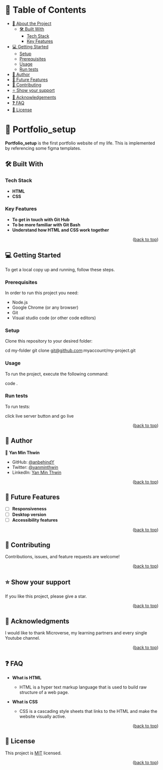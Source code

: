 <a name="readme-top"></a>

<!-- TABLE OF CONTENTS -->

# 📗 Table of Contents

- [📖 About the Project](#about-project)
  - [🛠 Built With](#built-with)
    - [Tech Stack](#tech-stack)
    - [Key Features](#key-features)
- [💻 Getting Started](#getting-started)
  - [Setup](#setup)
  - [Prerequisites](#prerequisites)
  - [Usage](#usage)
  - [Run tests](#run-tests)
- [👥 Author](#author)
- [🔭 Future Features](#future-features)
- [🤝 Contributing](#contributing)
- [⭐️ Show your support](#support)
- [🙏 Acknowledgements](#acknowledgements)
- [❓ FAQ ](#faq)
- [📝 License](#license)


<!-- PROJECT DESCRIPTION -->

# 📖 Portfolio_setup <a name="about-project"></a>

**Portfolio_setup** is the first portfolio website of my life.
This is implemented by referencing some figma templates.

## 🛠 Built With <a name="built-with"></a>

### Tech Stack <a name="tech-stack"></a>

- **HTML**
- **CSS**


<!-- Features -->

### Key Features <a name="key-features"></a>

- **To get in touch with Git Hub**
- **To be more familiar with Git Bash**
- **Understand how HTML and CSS work together**

<p align="right">(<a href="#readme-top">back to top</a>)</p>



<!-- GETTING STARTED -->

## 💻 Getting Started <a name="getting-started"></a>

To get a local copy up and running, follow these steps.

### Prerequisites

In order to run this project you need:

 - Node.js
 - Google Chrome (or any browser)
 - Git
 - Visual studio code (or other code editors)

### Setup

Clone this repository to your desired folder:

  cd my-folder
  git clone git@github.com:myaccount/my-project.git


### Usage

To run the project, execute the following command:

  code .



### Run tests

To run tests:
 
  click live server button and go live


<p align="right">(<a href="#readme-top">back to top</a>)</p>


<!-- AUTHORS -->

## 👥 Author <a name="author"></a>

👤 **Yan Min Thwin**

- GitHub: [@anbehindY](https://github.com/anbehindY)
- Twitter: [@yanminthwin](https://twitter.com/yanminthwin)
- LinkedIn: [Yan Min Thwin](https://www.linkedin.com/in/yan-min-thwin-192862215)

<p align="right">(<a href="#readme-top">back to top</a>)</p>


<!-- FUTURE FEATURES -->

## 🔭 Future Features <a name="future-features"></a>


- [ ] **Responsiveness**
- [ ] **Desktop version**
- [ ] **Accessibility features**

<p align="right">(<a href="#readme-top">back to top</a>)</p>


<!-- CONTRIBUTING -->

## 🤝 Contributing <a name="contributing"></a>

Contributions, issues, and feature requests are welcome!

<p align="right">(<a href="#readme-top">back to top</a>)</p>


<!-- SUPPORT -->

## ⭐️ Show your support <a name="support"></a>

If you like this project, please give a star.

<p align="right">(<a href="#readme-top">back to top</a>)</p>


<!-- ACKNOWLEDGEMENTS -->

## 🙏 Acknowledgments <a name="acknowledgements"></a>

I would like to thank Microverse, my learning partners and every single Youtube channel.

<p align="right">(<a href="#readme-top">back to top</a>)</p>


<!-- FAQ  -->

## ❓ FAQ  <a name="faq"></a>


- **What is HTML**

  - HTML is a hyper text markup language that is used to build raw structure of a web page.

- **What is CSS**

  - CSS is a cascading style sheets that links to the HTML and make the website visually active.

<p align="right">(<a href="#readme-top">back to top</a>)</p>


<!-- LICENSE -->

## 📝 License <a name="license"></a>

This project is [MIT](./LICENSE) licensed.

<p align="right">(<a href="#readme-top">back to top</a>)</p>
